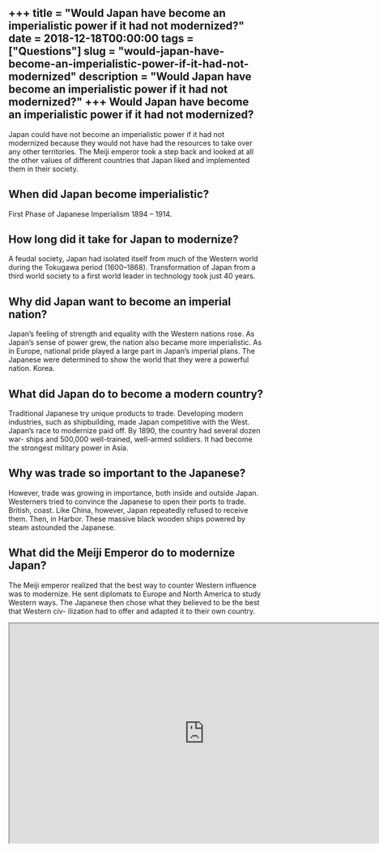 +++
title = "Would Japan have become an imperialistic power if it had not modernized?"
date = 2018-12-18T00:00:00
tags = ["Questions"]
slug = "would-japan-have-become-an-imperialistic-power-if-it-had-not-modernized"
description = "Would Japan have become an imperialistic power if it had not modernized?"
+++
Would Japan have become an imperialistic power if it had not modernized?
------------------------------------------------------------------------

Japan could have not become an imperialistic power if it had not modernized because they would not have had the resources to take over any other territories. The Meiji emperor took a step back and looked at all the other values of different countries that Japan liked and implemented them in their society.

When did Japan become imperialistic?
------------------------------------

First Phase of Japanese Imperialism 1894 – 1914.

How long did it take for Japan to modernize?
--------------------------------------------

A feudal society, Japan had isolated itself from much of the Western world during the Tokugawa period (1600–1868). Transformation of Japan from a third world society to a first world leader in technology took just 40 years.

Why did Japan want to become an imperial nation?
------------------------------------------------

Japan’s feeling of strength and equality with the Western nations rose. As Japan’s sense of power grew, the nation also became more imperialistic. As in Europe, national pride played a large part in Japan’s imperial plans. The Japanese were determined to show the world that they were a powerful nation. Korea.

What did Japan do to become a modern country?
---------------------------------------------

Traditional Japanese try unique products to trade. Developing modern industries, such as shipbuilding, made Japan competitive with the West. Japan’s race to modernize paid off. By 1890, the country had several dozen war- ships and 500,000 well-trained, well-armed soldiers. It had become the strongest military power in Asia.

Why was trade so important to the Japanese?
-------------------------------------------

However, trade was growing in importance, both inside and outside Japan. Westerners tried to convince the Japanese to open their ports to trade. British, coast. Like China, however, Japan repeatedly refused to receive them. Then, in Harbor. These massive black wooden ships powered by steam astounded the Japanese.

What did the Meiji Emperor do to modernize Japan?
-------------------------------------------------

The Meiji emperor realized that the best way to counter Western influence was to modernize. He sent diplomats to Europe and North America to study Western ways. The Japanese then chose what they believed to be the best that Western civ- ilization had to offer and adapted it to their own country.

<iframe allow="accelerometer; autoplay; clipboard-write; encrypted-media; gyroscope; picture-in-picture" allowfullscreen="" class="__youtube_prefs__  epyt-is-override  no-lazyload" data-no-lazy="1" data-origheight="433" data-origwidth="770" data-skipgform_ajax_framebjll="" height="433" id="_ytid_13332" loading="lazy" src="https://www.youtube.com/embed/474RR1ETgyk?enablejsapi=1&autoplay=0&cc_load_policy=0&cc_lang_pref=&iv_load_policy=1&loop=0&modestbranding=0&rel=1&fs=1&playsinline=0&autohide=2&theme=dark&color=red&controls=1&" title="YouTube player" width="770"></iframe>